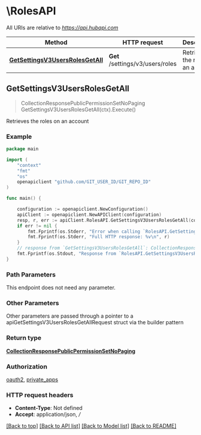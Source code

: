 # \RolesAPI

All URIs are relative to *https://api.hubapi.com*

Method | HTTP request | Description
------------- | ------------- | -------------
[**GetSettingsV3UsersRolesGetAll**](RolesAPI.md#GetSettingsV3UsersRolesGetAll) | **Get** /settings/v3/users/roles | Retrieves the roles on an account



## GetSettingsV3UsersRolesGetAll

> CollectionResponsePublicPermissionSetNoPaging GetSettingsV3UsersRolesGetAll(ctx).Execute()

Retrieves the roles on an account



### Example

```go
package main

import (
	"context"
	"fmt"
	"os"
	openapiclient "github.com/GIT_USER_ID/GIT_REPO_ID"
)

func main() {

	configuration := openapiclient.NewConfiguration()
	apiClient := openapiclient.NewAPIClient(configuration)
	resp, r, err := apiClient.RolesAPI.GetSettingsV3UsersRolesGetAll(context.Background()).Execute()
	if err != nil {
		fmt.Fprintf(os.Stderr, "Error when calling `RolesAPI.GetSettingsV3UsersRolesGetAll``: %v\n", err)
		fmt.Fprintf(os.Stderr, "Full HTTP response: %v\n", r)
	}
	// response from `GetSettingsV3UsersRolesGetAll`: CollectionResponsePublicPermissionSetNoPaging
	fmt.Fprintf(os.Stdout, "Response from `RolesAPI.GetSettingsV3UsersRolesGetAll`: %v\n", resp)
}
```

### Path Parameters

This endpoint does not need any parameter.

### Other Parameters

Other parameters are passed through a pointer to a apiGetSettingsV3UsersRolesGetAllRequest struct via the builder pattern


### Return type

[**CollectionResponsePublicPermissionSetNoPaging**](CollectionResponsePublicPermissionSetNoPaging.md)

### Authorization

[oauth2](../README.md#oauth2), [private_apps](../README.md#private_apps)

### HTTP request headers

- **Content-Type**: Not defined
- **Accept**: application/json, */*

[[Back to top]](#) [[Back to API list]](../README.md#documentation-for-api-endpoints)
[[Back to Model list]](../README.md#documentation-for-models)
[[Back to README]](../README.md)

